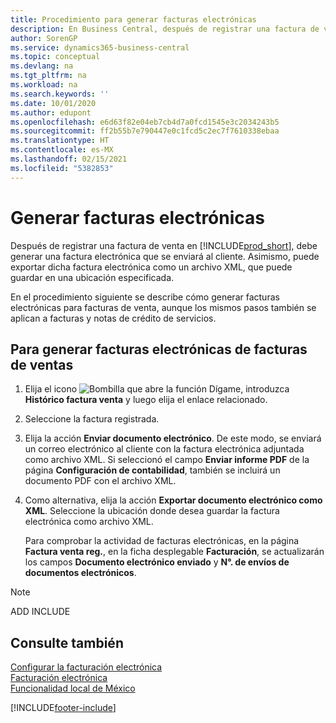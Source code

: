 ```yaml
---
title: Procedimiento para generar facturas electrónicas
description: En Business Central, después de registrar una factura de venta, debe generar una factura electrónica que se enviará al cliente. Asimismo, puede exportar dicha factura electrónica como un archivo XML, que puede guardar en una ubicación especificada.
author: SorenGP
ms.service: dynamics365-business-central
ms.topic: conceptual
ms.devlang: na
ms.tgt_pltfrm: na
ms.workload: na
ms.search.keywords: ''
ms.date: 10/01/2020
ms.author: edupont
ms.openlocfilehash: e6d63f82e04eb7cb4d7a0fcd1545e3c2034243b5
ms.sourcegitcommit: ff2b55b7e790447e0c1fcd5c2ec7f7610338ebaa
ms.translationtype: HT
ms.contentlocale: es-MX
ms.lasthandoff: 02/15/2021
ms.locfileid: "5382853"
---
```

# <a name="generate-electronic-invoices"></a>Generar facturas electrónicas
Después de registrar una factura de venta en [!INCLUDE[prod_short](../../includes/prod_short.md)], debe generar una factura electrónica que se enviará al cliente. Asimismo, puede exportar dicha factura electrónica como un archivo XML, que puede guardar en una ubicación especificada.  

En el procedimiento siguiente se describe cómo generar facturas electrónicas para facturas de venta, aunque los mismos pasos también se aplican a facturas y notas de crédito de servicios.  

## <a name="to-generate-electronic-invoices-for-sales-invoices"></a>Para generar facturas electrónicas de facturas de ventas  

1.  Elija el icono ![Bombilla que abre la función Dígame](../../media/ui-search/search_small.png "Dígame qué desea hacer"), introduzca **Histórico factura venta** y luego elija el enlace relacionado.  
2.  Seleccione la factura registrada.  
3.  Elija la acción **Enviar documento electrónico**. De este modo, se enviará un correo electrónico al cliente con la factura electrónica adjuntada como archivo XML. Si seleccionó el campo **Enviar informe PDF** de la página **Configuración de contabilidad**, también se incluirá un documento PDF con el archivo XML.  
4.  Como alternativa, elija la acción **Exportar documento electrónico como XML**. Seleccione la ubicación donde desea guardar la factura electrónica como archivo XML.  

    Para comprobar la actividad de facturas electrónicas, en la página **Factura venta reg.**, en la ficha desplegable **Facturación**, se actualizarán los campos **Documento electrónico enviado** y **N°. de envíos de documentos electrónicos**.  

> [!NOTE]  
>  ADD INCLUDE<!--[!INCLUDE[bp_refimplementation](../../includes/bp_refimplementation_md.md)]-->  

## <a name="see-also"></a>Consulte también  
 [Configurar la facturación electrónica](how-to-set-up-electronic-invoicing.md)   
  [Facturación electrónica](electronic-invoicing.md)  
  [Funcionalidad local de México](mexico-local-functionality.md)


[!INCLUDE[footer-include](../../includes/footer-banner.md)]